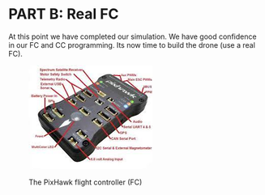 # PART B: Real FC

At this point we have completed our simulation. We have good confidence in our FC and CC programming. Its now time to build the drone (use a real FC).&#x20;

<figure><img src=".gitbook/assets/image (1) (1).png" alt=""><figcaption><p>The PixHawk flight controller (FC)</p></figcaption></figure>

